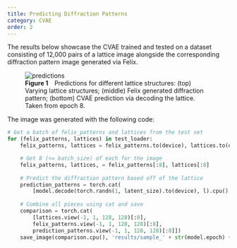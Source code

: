 ```yaml
---
title: Predicting Diffraction Patterns
category: CVAE
order: 2
---
```


<head>
  <link rel="stylesheet" href="../../../css/syntax.css" />
</head>

The results below showcase the CVAE trained and tested on a dataset consisting of 12,000 pairs of a lattice image alongside the corresponding diffraction pattern image generated via Felix.

<figure>
    <img src="../../../images/sample_8.png"
         alt="predictions">
    <figcaption><b>Figure 1</b>&emsp;Predictions for different lattice structures: (top) Varying lattice structures; (middle) Felix generated diffraction pattern; (bottom) CVAE prediction via decoding the lattice. Taken from epoch 8.</figcaption>
</figure>

The image was generated with the following code:

```py
# Get a batch of felix_patterns and lattices from the test set
for (felix_patterns, lattices) in test_loader:
    felix_patterns, lattices = felix_patterns.to(device), lattices.to(device)

    # Get 8 (<= batch_size) of each for the image
    felix_patterns, lattices, = felix_patterns[:8], lattices[:8]
    
    # Predict the diffraction pattern based off of the lattice
    prediction_patterns = torch.cat(
        [model.decode(torch.randn(1, latent_size).to(device), l).cpu() for l in lattices])
    
    # Combine all pieces using cat and save
    comparison = torch.cat(
        [lattices.view(-1, 1, 128, 128)[:8],
        felix_patterns.view(-1, 1, 128, 128)[:8],
        prediction_patterns.view(-1, 1, 128, 128)[:8]])
    save_image(comparison.cpu(), 'results/sample_' + str(model.epoch) + '.png')
```
